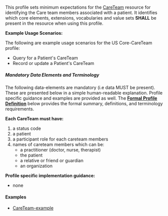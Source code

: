 This profile sets minimum expectations for the [CareTeam] resource for identifying the Care team members associated with a patient. It identifies which core elements, extensions, vocabularies and value sets **SHALL** be present in the resource when using this profile.

**Example Usage Scenarios:**

The following are example usage scenarios for the US Core-CareTeam profile:

-   Query for a Patient's CareTeam
-   Record or update a Patient's CareTeam


##### Mandatory Data Elements and Terminology


The following data-elements are mandatory (i.e data MUST be present). These are presented below in a simple human-readable explanation.  Profile specific guidance and examples are provided as well.  The [**Formal Profile Definition**](#profile) below provides the  formal summary, definitions, and  terminology requirements.  

**Each CareTeam must have:**

1.  a status code
1.  a patient
1.  a participant role for each careteam members
1.  names of careteam members which can be:
    -   a practitioner (doctor, nurse, therapist)
    -   the patient
    -   a relative or friend or guardian
    -   an organization


**Profile specific implementation guidance:**

* none

#### Examples

- [CareTeam-example](careTeam-example.html)


[CareTeam]:  http://build.fhir.org/careteam.html
